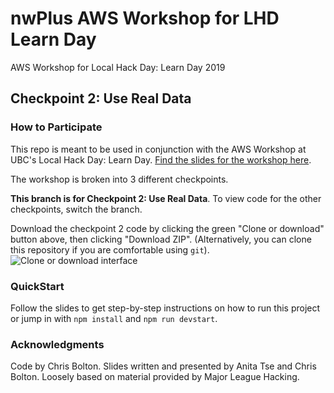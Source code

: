 # nwPlus AWS Workshop for LHD Learn Day

AWS Workshop for Local Hack Day: Learn Day 2019

## Checkpoint 2: Use Real Data

### How to Participate

This repo is meant to be used in conjunction with the AWS Workshop at UBC's Local Hack Day: Learn Day. [Find the slides for the workshop here](/slides/nwPlus-AWS-workshop.pdf).

The workshop is broken into 3 different checkpoints.

**This branch is for Checkpoint 2: Use Real Data**.
To view code for the other checkpoints, switch the branch.

Download the checkpoint 2 code by clicking the green "Clone or download" button above, then clicking "Download ZIP".
(Alternatively, you can clone this repository if you are comfortable using `git`).
![Clone or download interface](https://i.ibb.co/VBYZD9m/Screen-Shot-2019-09-29-at-12-13-25-PM.png)

### QuickStart

Follow the slides to get step-by-step instructions on how to run this project or jump in with `npm install` and `npm run devstart`.

### Acknowledgments

Code by Chris Bolton. Slides written and presented by Anita Tse and Chris Bolton. Loosely based on material provided by Major League Hacking.
